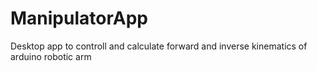 # ManipulatorApp
Desktop app to controll and calculate forward and inverse kinematics of arduino robotic arm
